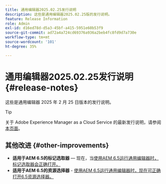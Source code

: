 ```yaml
---
title: 通用编辑器2025.02.25发行说明
description: 这些是通用编辑器2025.02.25版的发行说明。
feature: Release Information
role: Admin
exl-id: d16ed78d-d5a3-45bf-a415-5951e60b53f9
source-git-commit: ad72a4a724cd69376a936a2beb4fc8fd9d7a730e
workflow-type: tm+mt
source-wordcount: '101'
ht-degree: 35%

---
```



# 通用编辑器2025.02.25发行说明 {#release-notes}

这些是通用编辑器 2025 年 2 月 25 日版本的发行说明。

>[!TIP]
>
>关于 Adobe Experience Manager as a Cloud Service 的最新发行说明，请参阅[本页面](/help/release-notes/release-notes-cloud/release-notes-current.md)。

## 其他改进 {#other-improvements}

* **适用于AEM 6.5的标记选取器** — 现在，当[使用AEM 6.5运行通用编辑器时，标记选取器会正确打开。](https://experienceleague.adobe.com/zh-hans/docs/experience-manager-65/content/implementing/developing/headless/universal-editor/introduction)
* **适用于AEM 6.5的资源选择器** - [使用AEM 6.5运行通用编辑器时，现在可正确打开6.5资源选择器。](https://experienceleague.adobe.com/zh-hans/docs/experience-manager-65/content/implementing/developing/headless/universal-editor/introduction)
